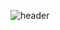 ![header](https://capsule-render.vercel.app/api?type=waving&color=gradient&customColorList=28&height=300&section=header&text=yakcom&fontSize=90&fontAlignY=40&animation=fadeIn)



